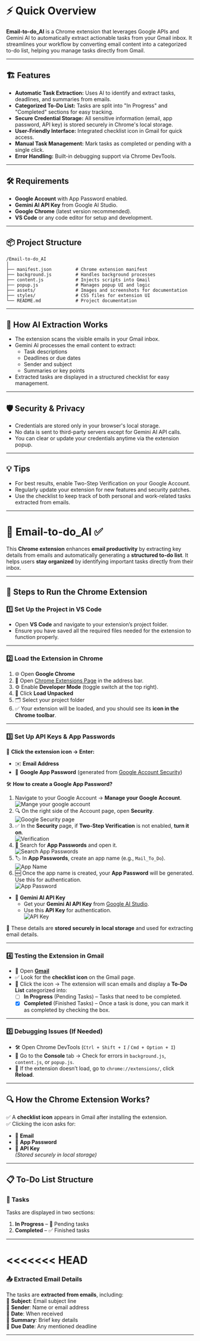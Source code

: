 # ⚡️ Quick Overview

**Email-to-do_AI** is a Chrome extension that leverages Google APIs and Gemini AI to automatically extract actionable tasks from your Gmail inbox. It streamlines your workflow by converting email content into a categorized to-do list, helping you manage tasks directly from Gmail.

---

## 🏗️ Features

- **Automatic Task Extraction:** Uses AI to identify and extract tasks, deadlines, and summaries from emails.
- **Categorized To-Do List:** Tasks are split into "In Progress" and "Completed" sections for easy tracking.
- **Secure Credential Storage:** All sensitive information (email, app password, API key) is stored securely in Chrome's local storage.
- **User-Friendly Interface:** Integrated checklist icon in Gmail for quick access.
- **Manual Task Management:** Mark tasks as completed or pending with a single click.
- **Error Handling:** Built-in debugging support via Chrome DevTools.

---

## 🛠️ Requirements

- **Google Account** with App Password enabled.
- **Gemini AI API Key** from Google AI Studio.
- **Google Chrome** (latest version recommended).
- **VS Code** or any code editor for setup and development.

---

## 📦 Project Structure

```
/Email-to-do_AI
│
├── manifest.json         # Chrome extension manifest
├── background.js         # Handles background processes
├── content.js            # Injects scripts into Gmail
├── popup.js              # Manages popup UI and logic
├── assets/               # Images and screenshots for documentation
├── styles/               # CSS files for extension UI
└── README.md             # Project documentation
```

---

## 🧠 How AI Extraction Works

- The extension scans the visible emails in your Gmail inbox.
- Gemini AI processes the email content to extract:
    - Task descriptions
    - Deadlines or due dates
    - Sender and subject
    - Summaries or key points
- Extracted tasks are displayed in a structured checklist for easy management.

---

## 🛡️ Security & Privacy

- Credentials are stored only in your browser's local storage.
- No data is sent to third-party servers except for Gemini AI API calls.
- You can clear or update your credentials anytime via the extension popup.

---

## 💡 Tips

- For best results, enable Two-Step Verification on your Google Account.
- Regularly update your extension for new features and security patches.
- Use the checklist to keep track of both personal and work-related tasks extracted from emails.

---
# 📧 Email-to-do_AI ✅  
This **Chrome extension** enhances **email productivity** by extracting key details from emails and automatically generating a **structured to-do list**. It helps users **stay organized** by identifying important tasks directly from their inbox.  

---


## 🚀 Steps to Run the Chrome Extension  

### 1️⃣ Set Up the Project in VS Code  
- Open **VS Code** and navigate to your extension’s project folder.  
- Ensure you have saved all the required files needed for the extension to function properly.  

---

### 2️⃣ Load the Extension in Chrome  
1. 🌐 Open **Google Chrome**  
2. 🔗 Open [Chrome Extensions Page](chrome://extensions/) in the address bar.  
3. ⚙️ Enable **Developer Mode** (toggle switch at the top right).  
4. 📂 Click **Load Unpacked**  
5. 🗂️ Select your project folder  
6. ✅ Your extension will be loaded, and you should see its **icon in the Chrome toolbar**.  

---

### 3️⃣ Set Up API Keys & App Passwords  
🔐 **Click the extension icon → Enter:**  
- ✉️ **Email Address**  
- 🔑 **Google App Password** (generated from [Google Account Security](https://myaccount.google.com/apppasswords))  

🛠 **How to create a Google App Password?**  
1. Navigate to your Google Account → **Manage your Google Account**.  
    ![Mange your google account](assets/google_account.JPG) 
2. 🔍 On the right side of the Account page, open **Security**.  
    ![Google Security page](assets/security.JPG)    
3. ✅ In the **Security** page, if **Two-Step Verification** is not enabled, **turn it on**.  
    ![Verification](assets/verify.JPG)  
4. 🔎 Search for **App Passwords** and open it.  
    ![Search App Passwords](assets/search.JPG) 
5. 🏷️ In **App Passwords**, create an app name (e.g., `Mail_To_Do`).  
    ![App Name](assets/app_name.JPG)   
6. 🆕 Once the app name is created, your **App Password** will be generated. Use this for authentication.  
    ![App Password](assets/app_pass.JPG)  

- 🤖 **Gemini AI API Key**  
   - Get your **Gemini AI API Key** from [Google AI Studio](https://aistudio.google.com/).  
   - Use this **API Key** for authentication.  
      ![API Key](assets/api_key.JPG) 

📌 These details are **stored securely in local storage** and used for extracting email details.  

---

### 4️⃣ Testing the Extension in Gmail  
- 📧 Open **[Gmail](https://mail.google.com/)**  
- ✅ Look for the **checklist icon** on the Gmail page.  
- 📝 Click the icon → The extension will scan emails and display a **To-Do List** categorized into:  
  - [ ] **In Progress** (Pending Tasks) – Tasks that need to be completed.  
  - [x] **Completed** (Finished Tasks) – Once a task is done, you can mark it as completed by checking the box.  

---

### 5️⃣ Debugging Issues (If Needed)  
- 🛠️ Open Chrome DevTools (`Ctrl + Shift + I` / `Cmd + Option + I`)  
- 📜 Go to the **Console** tab → Check for errors in `background.js`, `content.js`, or `popup.js`.  
- 🔄 If the extension doesn’t load, go to `chrome://extensions/`, click **Reload**.  

---

## 🔍 How the Chrome Extension Works?  
✅ A **checklist icon** appears in Gmail after installing the extension.  
✅ Clicking the icon asks for:  
  - 📩 **Email**  
  - 🔑 **App Password**  
  - 🔐 **API Key**  
*(Stored securely in local storage)*  

---

## 📋 To-Do List Structure  
### 📝 Tasks  
Tasks are displayed in two sections:  
1. **In Progress** – 🚧 Pending tasks  
2. **Completed** – ✅ Finished tasks  

---
<<<<<<< HEAD
=======

### 📤 Extracted Email Details  
The tasks are **extracted from emails**, including:  
📌 **Subject**: Email subject line  
📌 **Sender**: Name or email address  
📌 **Date**: When received  
📌 **Summary**: Brief key details  
📌 **Due Date**: Any mentioned deadline  

---